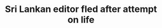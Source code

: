 ---
title: Sri Lankan editor fled after attempt on life
tags: [International]
style: fill
color: dark
description: I did an interview with an exiled journalist  who was forced out of his motherland Sri Lanka, after he wrote an editorial blaming the former president Mahinda Rajapaksa’s administration for the killing of Lasantha Wickrematunge, and refused to run a story pitched by the army that couldn't be verified. 
external_link: https://www.indexoncensorship.org/2018/01/sri-lankan-editor-fled-after-attempt-on-life/
---